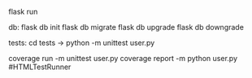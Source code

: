 flask run

db:
flask db init
flask db migrate
flask db upgrade
flask db downgrade

tests:
cd tests -> python -m unittest user.py

coverage run -m unittest user.py
coverage report -m
python user.py #HTMLTestRunner